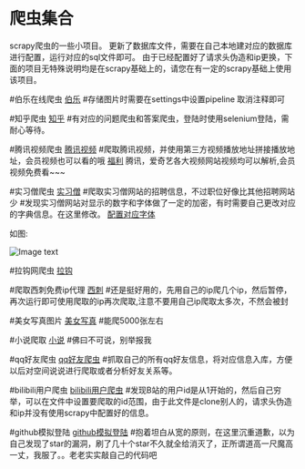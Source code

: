 爬虫集合
==============
scrapy爬虫的一些小项目。
更新了数据库文件，需要在自己本地建对应的数据库进行配置，运行对应的sql文件即可。
由于已经配置好了请求头伪造和ip更换，下面的项目无特殊说明均是在scrapy基础上的，请您在有一定的scrapy基础上使用该项目。

#伯乐在线爬虫
[伯乐](https://github.com/152056208/ArticalProject/blob/master/ArticalProject/spiders/jobble.py)
#存储图片时需要在settings中设置pipeline 取消注释即可


#知乎爬虫
[知乎](https://github.com/152056208/ArticalProject/blob/master/ArticalProject/spiders/zhilian.py)
#有对应的问题爬虫和答案爬虫，登陆时使用selenium登陆，需耐心等待。

#腾讯视频爬虫
[腾讯视频](https://github.com/152056208/ArticalProject/blob/master/ArticalProject/spiders/movie.py)
#爬取腾讯视频，并使用第三方视频播放地址拼接播放地址，会员视频也可以看的哦
[福利](http://yun.baiyug.cn/)
腾讯，爱奇艺各大视频网站视频均可以解析,会员视频免费看~~~


#实习僧爬虫
[实习僧](https://github.com/152056208/ArticalProject/blob/master/ArticalProject/spiders/shixiseng.py)
#爬取实习僧网站的招聘信息，不过职位好像比其他招聘网站少
#发现实习僧网站对显示的数字和字体做了一定的加密，有时需要自己更改对应的字典信息。在这里修改。
[配置对应字体](https://github.com/budaLi/ArticalProject/blob/master/ArticalProject/utls/common.py)

如图:

![Image text](https://github.com/budaLi/ArticalProject/blob/master/tools/QM%40DG1O~%245XOKP127WXI4%7DJ.png)



#拉钩网爬虫
[拉钩](https://github.com/152056208/ArticalProject/blob/master/ArticalProject/spiders/lagou.py)

#爬取西刺免费ip代理
[西刺](https://github.com/152056208/ArticalProject/blob/master/tools/crawl_xici_ip.py)
#还是挺好用的，先用自己的ip爬几个ip，然后暂停，再次运行即可使用爬取的ip再次爬取,注意不要用自己ip爬取太多次，不然会被封

#美女写真图片 
[美女写真](https://github.com/budaLi/ArticalProject/blob/master/ArticalProject/spiders/meizi_pic.py)
#能爬5000张左右

#小说爬取
[小说](https://github.com/budaLi/ArticalProject/blob/master/ArticalProject/spiders/xiaoshuo.py)
#佛曰不可说，别举报我

#qq好友爬虫
[qq好友爬虫](https://github.com/budaLi/ArticalProject/blob/master/tools/get_qq.py)
#抓取自己的所有qq好友信息，将对应信息入库，方便以后对空间说说进行爬取或者分析好友关系等。

#bilibili用户爬虫
[bilibili用户爬虫](https://github.com/budaLi/ArticalProject/tree/master/bilibili-user-master)
#发现B站的用户id是从1开始的，然后自己穷举，可以在文件中设置要爬取的id范围，由于此文件是clone别人的，请求头伪造和ip并没有使用scrapy中配置好的信息。

#github模拟登陆
[github模拟登陆](https://github.com/budaLi/ArticalProject/blob/master/tools/github%E7%99%BB%E9%99%86.py)
#抱着坦白从宽的原则，在这里沉重道歉，以为自己发现了star的漏洞，刷了几十个star不久就全给消灭了，正所谓道高一尺魔高一丈，我服了。。老老实实敲自己的代码吧
